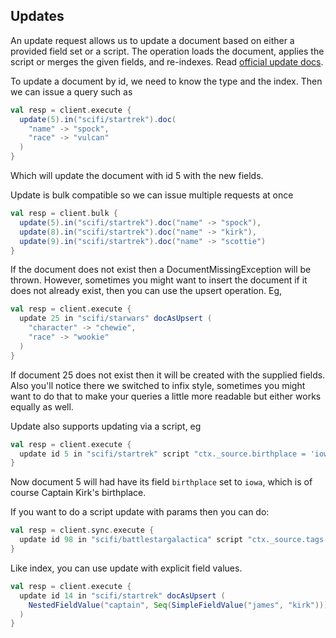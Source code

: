 ## Updates

An update request allows us to update a document based on either a provided field set or a script.
The operation loads the document, applies the script or merges the given fields, and re-indexes.
Read [official update docs](http://www.elasticsearch.org/guide/en/elasticsearch/reference/current/docs-update.html).

To update a document by id, we need to know the type and the index. Then we can issue a query such as

```scala
val resp = client.execute {
  update(5).in("scifi/startrek").doc(
    "name" -> "spock",
    "race" -> "vulcan"
  )
}
```

Which will update the document with id 5 with the new fields.

Update is bulk compatible so we can issue multiple requests at once

```scala
val resp = client.bulk {
  update(5).in("scifi/startrek").doc("name" -> "spock"),
  update(8).in("scifi/startrek").doc("name" -> "kirk"),
  update(9).in("scifi/startrek").doc("name" -> "scottie")
}
```

If the document does not exist then a DocumentMissingException will be thrown. However, sometimes
you might want to insert the document if it does not already exist, then you can use the upsert
operation. Eg,

```scala
val resp = client.execute {
  update 25 in "scifi/starwars" docAsUpsert (
    "character" -> "chewie",
    "race" -> "wookie"
  )
}
```

If document 25 does not exist then it will be created with the supplied fields.
Also you'll notice there we switched to infix style, sometimes you might want to do that to make
your queries a little more readable but either works equally as well.

Update also supports updating via a script, eg

```scala
val resp = client.execute {
  update id 5 in "scifi/startrek" script "ctx._source.birthplace = 'iowa'"
}
```

Now document 5 will had have its field `birthplace` set to `iowa`, which is of course Captain Kirk's birthplace.

If you want to do a script update with params then you can do:

```scala
val resp = client.sync.execute {
  update id 98 in "scifi/battlestargalactica" script "ctx._source.tags += tag" params(Map("tag"->"space"))
}
````

Like index, you can use update with explicit field values.

```scala
val resp = client.execute {
  update id 14 in "scifi/startrek" docAsUpsert (
    NestedFieldValue("captain", Seq(SimpleFieldValue("james", "kirk")))
  )
}
````
